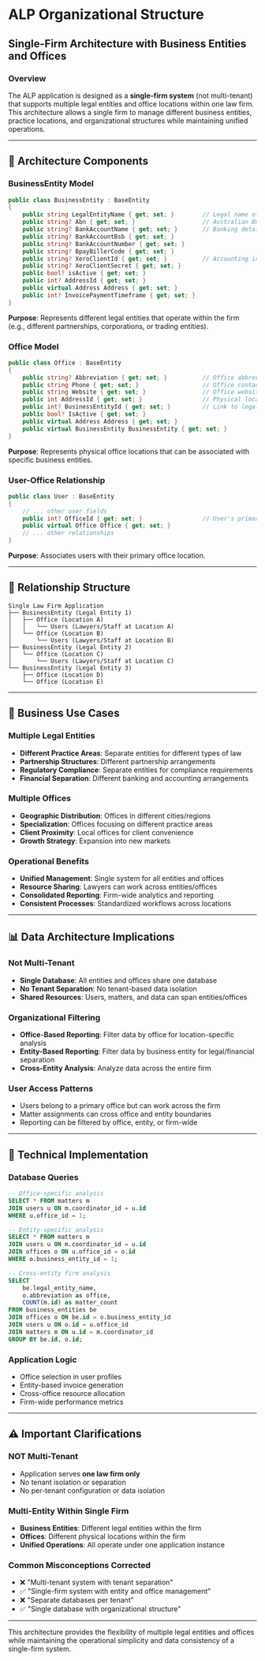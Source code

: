 # ALP Organizational Structure
## Single-Firm Architecture with Business Entities and Offices

### Overview

The ALP application is designed as a **single-firm system** (not multi-tenant) that supports multiple legal entities and office locations within one law firm. This architecture allows a single firm to manage different business entities, practice locations, and organizational structures while maintaining unified operations.

---

## 🏢 **Architecture Components**

### **BusinessEntity Model**
```csharp
public class BusinessEntity : BaseEntity
{
    public string LegalEntityName { get; set; }        // Legal name of entity
    public string? Abn { get; set; }                   // Australian Business Number
    public string? BankAccountName { get; set; }       // Banking details
    public string? BankAccountBsb { get; set; }
    public string? BankAccountNumber { get; set; }
    public string? BpayBillerCode { get; set; }
    public string? XeroClientId { get; set; }          // Accounting integration
    public string? XeroClientSecret { get; set; }
    public bool? isActive { get; set; }
    public int? AddressId { get; set; }
    public virtual Address Address { get; set; }
    public int? InvoicePaymentTimeframe { get; set; }
}
```

**Purpose**: Represents different legal entities that operate within the firm (e.g., different partnerships, corporations, or trading entities).

### **Office Model**
```csharp
public class Office : BaseEntity
{
    public string? Abbreviation { get; set; }          // Office abbreviation
    public string Phone { get; set; }                  // Office contact
    public string Website { get; set; }                // Office website
    public int AddressId { get; set; }                 // Physical location
    public int? BusinessEntityId { get; set; }         // Link to legal entity
    public bool? IsActive { get; set; }
    public virtual Address Address { get; set; }
    public virtual BusinessEntity BusinessEntity { get; set; }
}
```

**Purpose**: Represents physical office locations that can be associated with specific business entities.

### **User-Office Relationship**
```csharp
public class User : BaseEntity
{
    // ... other user fields
    public int? OfficeId { get; set; }                 // User's primary office
    public virtual Office Office { get; set; }
    // ... other relationships
}
```

**Purpose**: Associates users with their primary office location.

---

## 🔗 **Relationship Structure**

```
Single Law Firm Application
├── BusinessEntity (Legal Entity 1)
│   ├── Office (Location A)
│   │   └── Users (Lawyers/Staff at Location A)
│   └── Office (Location B)
│       └── Users (Lawyers/Staff at Location B)
├── BusinessEntity (Legal Entity 2)
│   └── Office (Location C)
│       └── Users (Lawyers/Staff at Location C)
└── BusinessEntity (Legal Entity 3)
    ├── Office (Location D)
    └── Office (Location E)
```

---

## 💼 **Business Use Cases**

### **Multiple Legal Entities**
- **Different Practice Areas**: Separate entities for different types of law
- **Partnership Structures**: Different partnership arrangements
- **Regulatory Compliance**: Separate entities for compliance requirements
- **Financial Separation**: Different banking and accounting arrangements

### **Multiple Offices**
- **Geographic Distribution**: Offices in different cities/regions
- **Specialization**: Offices focusing on different practice areas
- **Client Proximity**: Local offices for client convenience
- **Growth Strategy**: Expansion into new markets

### **Operational Benefits**
- **Unified Management**: Single system for all entities and offices
- **Resource Sharing**: Lawyers can work across entities/offices
- **Consolidated Reporting**: Firm-wide analytics and reporting
- **Consistent Processes**: Standardized workflows across locations

---

## 📊 **Data Architecture Implications**

### **Not Multi-Tenant**
- **Single Database**: All entities and offices share one database
- **No Tenant Separation**: No tenant-based data isolation
- **Shared Resources**: Users, matters, and data can span entities/offices

### **Organizational Filtering**
- **Office-Based Reporting**: Filter data by office for location-specific analysis
- **Entity-Based Reporting**: Filter data by business entity for legal/financial separation
- **Cross-Entity Analysis**: Analyze data across the entire firm

### **User Access Patterns**
- Users belong to a primary office but can work across the firm
- Matter assignments can cross office and entity boundaries
- Reporting can be filtered by office, entity, or firm-wide

---

## 🔧 **Technical Implementation**

### **Database Queries**
```sql
-- Office-specific analysis
SELECT * FROM matters m
JOIN users u ON m.coordinator_id = u.id
WHERE u.office_id = 1;

-- Entity-specific analysis  
SELECT * FROM matters m
JOIN users u ON m.coordinator_id = u.id
JOIN offices o ON u.office_id = o.id
WHERE o.business_entity_id = 1;

-- Cross-entity firm analysis
SELECT 
    be.legal_entity_name,
    o.abbreviation as office,
    COUNT(m.id) as matter_count
FROM business_entities be
JOIN offices o ON be.id = o.business_entity_id
JOIN users u ON o.id = u.office_id
JOIN matters m ON u.id = m.coordinator_id
GROUP BY be.id, o.id;
```

### **Application Logic**
- Office selection in user profiles
- Entity-based invoice generation
- Cross-office resource allocation
- Firm-wide performance metrics

---

## ⚠️ **Important Clarifications**

### **NOT Multi-Tenant**
- Application serves **one law firm only**
- No tenant isolation or separation
- No per-tenant configuration or data isolation

### **Multi-Entity Within Single Firm**
- **Business Entities**: Different legal entities within the firm
- **Offices**: Different physical locations within the firm
- **Unified Operations**: All operate under one application instance

### **Common Misconceptions Corrected**
- ❌ "Multi-tenant system with tenant separation"
- ✅ "Single-firm system with entity and office management"
- ❌ "Separate databases per tenant"
- ✅ "Single database with organizational structure"

---

This architecture provides the flexibility of multiple legal entities and offices while maintaining the operational simplicity and data consistency of a single-firm system.